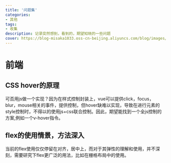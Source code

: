 ```yaml
---
title: '问题集'
categories:
- 其他
tags: 
- 收集
description: 记录突然想到，看到的，期望知晓的一些问题
cover: https://blog-misaka1033.oss-cn-beijing.aliyuncs.com/blog/images/1599308368182.webp
---
```

# 前端
## CSS hover的原理
可否用js做一个实现？因为在样式控制封装上，vue可以提供click，focus，blur，mouse相关的事件，提供控制，但hover缺难以实现，导致在进行元素的style控制时，不得以的使用js+css联合控制。因此，期望能找到一个全js控制的方案,例如一个v-hover指令。
## flex的使用情景，方法深入
当前的flex使用仅仅停留在对齐，居中上，而对于其弹性的理解和使用，并不深刻，需要研究下flex更广泛的用法，比如在栅格布局中的使用。